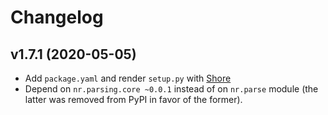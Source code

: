 # Changelog

## v1.7.1 (2020-05-05)

* Add `package.yaml` and render `setup.py` with [Shore](https://pypi.org/nr.shore)
* Depend on `nr.parsing.core ~0.0.1` instead of on `nr.parse` module (the latter was removed from PyPI in favor of the former).
